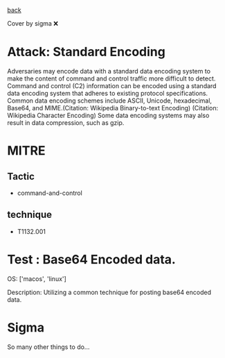 [back](../index.md)

Cover by sigma :x: 

# Attack: Standard Encoding

 Adversaries may encode data with a standard data encoding system to make the content of command and control traffic more difficult to detect. Command and control (C2) information can be encoded using a standard data encoding system that adheres to existing protocol specifications. Common data encoding schemes include ASCII, Unicode, hexadecimal, Base64, and MIME.(Citation: Wikipedia Binary-to-text Encoding) (Citation: Wikipedia Character Encoding) Some data encoding systems may also result in data compression, such as gzip.

# MITRE
## Tactic
  - command-and-control

## technique
  - T1132.001

# Test : Base64 Encoded data.

OS: ['macos', 'linux']

Description: Utilizing a common technique for posting base64 encoded data.


# Sigma

 So many other things to do...